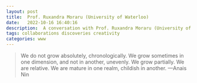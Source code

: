 ```yaml
---
layout: post
title:  Prof. Ruxandra Moraru (University of Waterloo)
date:   2022-10-16 16:40:16
description:  A conversation with Prof. Ruxandra Moraru (University of Waterloo)
tags: collaborations discoveries creativity
categories: www
---
```

 
<blockquote>
    We do not grow absolutely, chronologically. We grow sometimes in one dimension, and not in another, unevenly. We grow partially. We are relative. We are mature in one realm, childish in another.
    —Anais Nin
</blockquote>


<div id="video-container" style="float: none; clear: both; width: 100%; position: relative; padding-bottom: 56.25%; padding-top: 25px; height: 0;">
	<object data="https://www.youtube.com/embed/YlwkH_5BsMM" style="position: absolute; top: 0; left: 0; width: 100%; height: 100%;"></object>
</div> 

